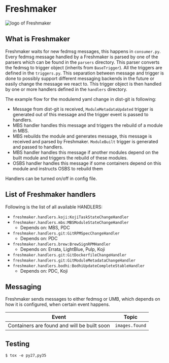# Freshmaker

![logo of Freshmaker](https://pagure.io/freshmaker/raw/master/f/logo.png)

## What is Freshmaker

Freshmaker waits for new fedmsg messages, this happens in `consumer.py`. Every
fedmsg message handled by a Freshmaker is parsed by one of the parsers which can
be found in the `parsers` directory. This parser converts the fedmsg to trigger
object (inherits from `BaseTrigger`). All the triggers are defined in the
`triggers.py`. This separation between message and trigger is done to possibly
support different messaging backends in the future or easily change the message
we react to. This trigger object is then handled by one or more handlers defined
in the `handlers` directory.

The example flow for the modulemd yaml change in dist-git is following:

- Message from dist-git is received, `ModuleMetadataUpdated` trigger is
  generated out of this message and the trigger event is passed to handlers.
- MBS handler handles this message and triggers the rebuild of a module in MBS.
- MBS rebuilds the module and generates message, this message is received and
  parsed by Freshmaker. `ModuleBuilt` trigger is generated and passed to
  handlers.
- MBS handler handles this message if another modules depend on the built module
  and triggers the rebuild of these modules.
- OSBS handler handles this message if some containers depend on this module and
  instructs OSBS to rebuild them

Handlers can be turned on/off in config file.

## List of Freshmaker handlers

Following is the list of all available HANDLERS:

* `freshmaker.handlers.koji:KojiTaskStateChangeHandler`
* `freshmaker.handlers.mbs:MBSModuleStateChangeHandler`
    * Depends on: MBS, PDC
* `freshmaker.handlers.git:GitRPMSpecChangeHandler`
    * Depends on: PDC
* `freshmaker.handlers.brew:BrewSignRPMHandler`
    * Depends on: Errata, LightBlue, Pulp, Koji
* `freshmaker.handlers.git:GitDockerfileChangeHandler`
* `freshmaker.handlers.git:GitModuleMetadataChangeHandler`
* `freshmaker.handlers.bodhi:BodhiUpdateCompleteStableHandler`
    * Depends on: PDC, Koji

## Messaging

Freshmaker sends messages to either fedmsg or UMB, which depends on how it is
configured, when certain event happens.

| Event | Topic |
|-------|-------|
| Containers are found and will be built soon | `images.found` |

## Testing

```
$ tox -e py27,py35
```
